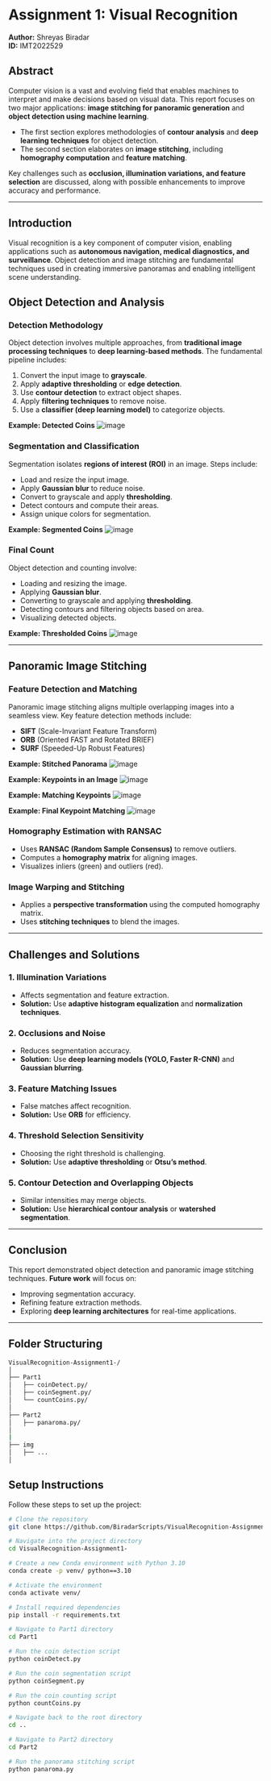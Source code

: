 # Assignment 1: Visual Recognition

**Author:** Shreyas Biradar  
**ID:** IMT2022529  


## Abstract
Computer vision is a vast and evolving field that enables machines to interpret and make decisions based on visual data. This report focuses on two major applications: **image stitching for panoramic generation** and **object detection using machine learning**. 

- The first section explores methodologies of **contour analysis** and **deep learning techniques** for object detection.  
- The second section elaborates on **image stitching**, including **homography computation** and **feature matching**.

Key challenges such as **occlusion, illumination variations, and feature selection** are discussed, along with possible enhancements to improve accuracy and performance.

---

## Introduction
Visual recognition is a key component of computer vision, enabling applications such as **autonomous navigation, medical diagnostics, and surveillance**. Object detection and image stitching are fundamental techniques used in creating immersive panoramas and enabling intelligent scene understanding.

## Object Detection and Analysis
### Detection Methodology
Object detection involves multiple approaches, from **traditional image processing techniques** to **deep learning-based methods**. The fundamental pipeline includes:
1. Convert the input image to **grayscale**.
2. Apply **adaptive thresholding** or **edge detection**.
3. Use **contour detection** to extract object shapes.
4. Apply **filtering techniques** to remove noise.
5. Use a **classifier (deep learning model)** to categorize objects.

**Example: Detected Coins**
![image](https://github.com/user-attachments/assets/5652d815-c5a7-47b5-9283-57950ea86950)

### Segmentation and Classification
Segmentation isolates **regions of interest (ROI)** in an image. Steps include:
- Load and resize the input image.
- Apply **Gaussian blur** to reduce noise.
- Convert to grayscale and apply **thresholding**.
- Detect contours and compute their areas.
- Assign unique colors for segmentation.

**Example: Segmented Coins**
![image](https://github.com/user-attachments/assets/8c9525d0-76e9-4ab2-aecc-313422e14d67)

### Final Count
Object detection and counting involve:
- Loading and resizing the image.
- Applying **Gaussian blur**.
- Converting to grayscale and applying **thresholding**.
- Detecting contours and filtering objects based on area.
- Visualizing detected objects.

**Example: Thresholded Coins**
![image](https://github.com/user-attachments/assets/7301e2de-9e10-4397-8845-f3b0e024cf64)


---

## Panoramic Image Stitching
### Feature Detection and Matching
Panoramic image stitching aligns multiple overlapping images into a seamless view. Key feature detection methods include:
- **SIFT** (Scale-Invariant Feature Transform)
- **ORB** (Oriented FAST and Rotated BRIEF)
- **SURF** (Speeded-Up Robust Features)

**Example: Stitched Panorama**
![image](https://github.com/user-attachments/assets/85eef055-b51c-4eb0-81c7-4fc7e52b9601)

**Example: Keypoints in an Image**
![image](https://github.com/user-attachments/assets/121dea88-f354-4f77-a1be-2759cb8b2239)

**Example: Matching Keypoints**
![image](https://github.com/user-attachments/assets/d8f35e57-37ac-43ae-99df-cf2aa168efee)

**Example: Final Keypoint Matching**
![image](https://github.com/user-attachments/assets/ca578aea-9c16-4b3b-86cc-d61e68e7e568)

### Homography Estimation with RANSAC
- Uses **RANSAC (Random Sample Consensus)** to remove outliers.
- Computes a **homography matrix** for aligning images.
- Visualizes inliers (green) and outliers (red).

### Image Warping and Stitching
- Applies a **perspective transformation** using the computed homography matrix.
- Uses **stitching techniques** to blend the images.

---

## Challenges and Solutions
### 1. Illumination Variations
- Affects segmentation and feature extraction.
- **Solution:** Use **adaptive histogram equalization** and **normalization techniques**.

### 2. Occlusions and Noise
- Reduces segmentation accuracy.
- **Solution:** Use **deep learning models (YOLO, Faster R-CNN)** and **Gaussian blurring**.

### 3. Feature Matching Issues
- False matches affect recognition.
- **Solution:** Use **ORB** for efficiency.

### 4. Threshold Selection Sensitivity
- Choosing the right threshold is challenging.
- **Solution:** Use **adaptive thresholding** or **Otsu’s method**.

### 5. Contour Detection and Overlapping Objects
- Similar intensities may merge objects.
- **Solution:** Use **hierarchical contour analysis** or **watershed segmentation**.

---

## Conclusion
This report demonstrated object detection and panoramic image stitching techniques. **Future work** will focus on:
- Improving segmentation accuracy.
- Refining feature extraction methods.
- Exploring **deep learning architectures** for real-time applications.

---
## Folder Structuring
```bash
VisualRecognition-Assignment1-/
│
├── Part1                  
│   ├── coinDetect.py/             
│   ├── coinSegment.py/                
│   └── countCoins.py/
│
├── Part2                      
│   ├── panaroma.py/ 
│                     
|
├── img
│   ├── ...
│                                              
```
## Setup Instructions

Follow these steps to set up the project:

```bash
# Clone the repository
git clone https://github.com/BiradarScripts/VisualRecognition-Assignment1-.git

# Navigate into the project directory
cd VisualRecognition-Assignment1-

# Create a new Conda environment with Python 3.10
conda create -p venv/ python==3.10

# Activate the environment
conda activate venv/

# Install required dependencies
pip install -r requirements.txt

# Navigate to Part1 directory
cd Part1

# Run the coin detection script
python coinDetect.py

# Run the coin segmentation script
python coinSegment.py

# Run the coin counting script
python countCoins.py

# Navigate back to the root directory
cd ..

# Navigate to Part2 directory
cd Part2

# Run the panorama stitching script
python panaroma.py
```


